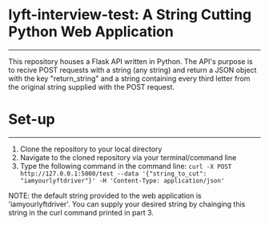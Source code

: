# lyft-interview-test: A String Cutting Python Web Application
__________________________________________________________________________________________________________________________________________________________
This repository houses a Flask API written in Python. The API's purpose is to recive POST requests with a string (any string) and return a JSON object with the key "return_string" and a string containing every third letter from the original string supplied with the POST request. 


# Set-up
__________________________________________________________________________________________________________________________________________________________

1. Clone the repository to your local directory
2. Navigate to the cloned repository via your terminal/command line 
3. Type the following command in the command line: `curl -X POST http://127.0.0.1:5000/test --data '{"string_to_cut": "iamyourlyftdriver"}' -H 'Content-Type: application/json'`

NOTE: the default string provided to the web application is 'iamyourlyftdriver'. You can supply your desired string by chainging this string in the curl command printed in part 3. 

